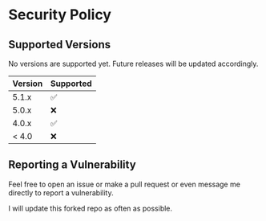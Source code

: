 # Security Policy

## Supported Versions

No versions are supported yet. Future releases will be updated accordingly.

| Version | Supported          |
| ------- | ------------------ |
| 5.1.x   | :white_check_mark: |
| 5.0.x   | :x:                |
| 4.0.x   | :white_check_mark: |
| < 4.0   | :x:                |

## Reporting a Vulnerability

Feel free to open an issue or make a pull request or even message me directly to report a vulnerability.

I will update this forked repo as often as possible.
